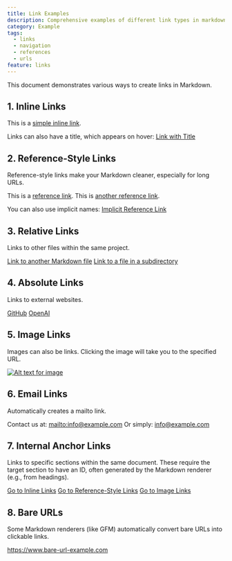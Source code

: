 ```yaml
---
title: Link Examples
description: Comprehensive examples of different link types in markdown
category: Example
tags:
  - links
  - navigation
  - references
  - urls
feature: links
---
```


This document demonstrates various ways to create links in Markdown.

## 1. Inline Links

This is a [simple inline link](https://www.example.com).

Links can also have a title, which appears on hover:
[Link with Title](https://www.example.com "Example Website")

## 2. Reference-Style Links

Reference-style links make your Markdown cleaner, especially for long URLs.

This is a [reference link][1].
This is [another reference link][google].

[1]: https://www.example.com/page1
[google]: https://www.google.com "Google Search Engine"

You can also use implicit names:
[Implicit Reference Link][]

[Implicit Reference Link]: https://www.example.com/implicit

## 3. Relative Links

Links to other files within the same project.

[Link to another Markdown file](../specs/basic.md)
[Link to a file in a subdirectory](./features/frontmatter.md)

## 4. Absolute Links

Links to external websites.

[GitHub](https://github.com)
[OpenAI](https://openai.com)

## 5. Image Links

Images can also be links. Clicking the image will take you to the specified URL.

[![Alt text for image](../../logo.svg)](../../logo.svg)

## 6. Email Links

Automatically creates a mailto link.

Contact us at: <mailto:info@example.com>
Or simply: info@example.com

## 7. Internal Anchor Links

Links to specific sections within the same document. These require the target section to have an ID, often generated by the Markdown renderer (e.g., from headings).

[Go to Inline Links](#1-inline-links)
[Go to Reference-Style Links](#2-reference-style-links)
[Go to Image Links](#5-image-links)

## 8. Bare URLs

Some Markdown renderers (like GFM) automatically convert bare URLs into clickable links.

https://www.bare-url-example.com
